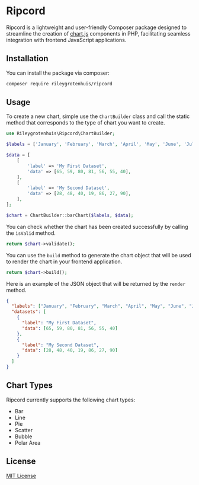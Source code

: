 # Ripcord

Ripcord is a lightweight and user-friendly Composer package designed to streamline the creation of [chart.js](https://www.chartjs.org/) components in PHP, facilitating seamless integration with frontend JavaScript applications.

## Installation

You can install the package via composer:

```bash
composer require rileygrotenhuis/ripcord
```

## Usage

To create a new chart, simple use the `ChartBuilder` class and call the static method that corresponds to the type of chart you want to create.

```php
use Rileygrotenhuis\Ripcord\ChartBuilder;

$labels = ['January', 'February', 'March', 'April', 'May', 'June', 'July'];

$data = [
    [
        'label' => 'My First Dataset',
        'data' => [65, 59, 80, 81, 56, 55, 40],
    ],
    [
        'label' => 'My Second Dataset',
        'data' => [28, 48, 40, 19, 86, 27, 90],
    ],
];

$chart = ChartBuilder::barChart($labels, $data);
```

You can check whether the chart has been created successfully by calling the `isValid` method.

```php
return $chart->validate();
```

You can use the `build` method to generate the chart object that will be used to render the chart in your frontend application.

```php
return $chart->build();
```

Here is an example of the JSON object that will be returned by the `render` method.

```json
{
  "labels": ["January", "February", "March", "April", "May", "June", "July"],
  "datasets": [
    {
      "label": "My First Dataset",
      "data": [65, 59, 80, 81, 56, 55, 40]
    },
    {
      "label": "My Second Dataset",
      "data": [28, 48, 40, 19, 86, 27, 90]
    }
  ]
}
```

## Chart Types

Ripcord currently supports the following chart types:

- Bar
- Line
- Pie
- Scatter
- Bubble
- Polar Area

## License

[MIT License](LICENSE.txt)
